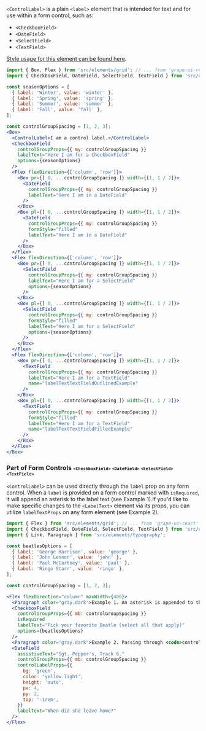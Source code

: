 `<ControlLabel>` is a plain `<label>` element that is intended for text and for use within a form control, such as:
* `<CheckboxField>`
* `<DateField>`
* `<SelectField>`
* `<TextField>`

[Style usage for this element can be found here](https://material.io/components/text-fields/#anatomy).

```jsx inside Markdown
import { Box, Flex } from 'src/elements/grid'; // ... from 'grape-ui-react'
import { CheckboxField, DateField, SelectField, TextField } from 'src/elements/forms';

const seasonOptions = [
  { label: 'Winter', value: 'winter' },
  { label: 'Spring', value: 'spring' },
  { label: 'Summer', value: 'summer' },
  { label: 'Fall', value: 'fall' },
];

const controlGroupSpacing = [1, 2, 3];
<Box>
  <ControlLabel>I am a control label.</ControlLabel>
  <CheckboxField
    controlGroupProps={{ my: controlGroupSpacing }}
    labelText="Here I am for a CheckboxField"
    options={seasonOptions}
  />
  <Flex flexDirection={['column', 'row']}>
    <Box pr={[ 0, ...controlGroupSpacing ]} width={[1, 1 / 2]}>
      <DateField
        controlGroupProps={{ my: controlGroupSpacing }}
        labelText="Here I am in a DateField"
      />
    </Box>
    <Box pl={[ 0, ...controlGroupSpacing ]} width={[1, 1 / 2]}>
      <DateField
        controlGroupProps={{ my: controlGroupSpacing }}
        formStyle="filled"
        labelText="Here I am in a DateField"
      />
    </Box>
  </Flex>
  <Flex flexDirection={['column', 'row']}>
    <Box pr={[ 0, ...controlGroupSpacing ]} width={[1, 1 / 2]}>
      <SelectField
        controlGroupProps={{ my: controlGroupSpacing }}
        labelText="Here I am for a SelectField"
        options={seasonOptions}
      />
    </Box>
    <Box pl={[ 0, ...controlGroupSpacing ]} width={[1, 1 / 2]}>
      <SelectField
        controlGroupProps={{ my: controlGroupSpacing }}
        formStyle="filled"
        labelText="Here I am for a SelectField"
        options={seasonOptions}
      />
    </Box>
  </Flex>
  <Flex flexDirection={['column', 'row']}>
    <Box pr={[ 0, ...controlGroupSpacing ]} width={[1, 1 / 2]}>
      <TextField
        controlGroupProps={{ my: controlGroupSpacing }}
        labelText="Here I am for a TextField"
        name="labelTextTextFieldOutlinedExample"
      />
    </Box>
    <Box pl={[ 0, ...controlGroupSpacing ]} width={[1, 1 / 2]}>
      <TextField
        controlGroupProps={{ my: controlGroupSpacing }}
        formStyle="filled"
        labelText="Here I am for a TextField"
        name="labelTextTextFieldFilledExample"
      />
    </Box>
  </Flex>
</Box>
```

### Part of Form Controls <span style="font-size: 0.8rem">`<CheckboxField>` `<DateField>` `<SelectField>` `<TextField>`</span>

`<ControlLabel>` can be used directly through the `label` prop on any form control.  When a `label` is provided on a form control marked with `isRequired`, it will append an asterisk to the label text (see Example 1).If you'd like to make specific changes to the `<LabelText>` element via its props, you can utilize `labelTextProps` on any form element (see Example 2).

```jsx inside Markdown
import { Flex } from 'src/elements/grid'; // ... from 'grape-ui-react'
import { CheckboxField, DateField, SelectField, TextField } from 'src/elements/forms';
import { Link, Paragraph } from 'src/elements/typography';

const beatlesOptions = [
  { label: 'George Harrison', value: 'george' },
  { label: 'John Lennon', value: 'john' },
  { label: 'Paul McCartney', value: 'paul' },
  { label: 'Ringo Starr', value: 'ringo' },
];

const controlGroupSpacing = [1, 2, 3];

<Flex flexDirection="column" maxWidth={400}>
  <Paragraph color="gray.dark">Example 1. An asterisk is appended to the end:</Paragraph>
  <CheckboxField
    controlGroupProps={{ mb: controlGroupSpacing }}
    isRequired
    labelText="Pick your favorite Beatle (select all that apply)"
    options={beatlesOptions}
  />
  <Paragraph color="gray.dark">Example 2. Passing through <code>controlLabelProps</code>:</Paragraph>
  <DateField
    assistiveText="Sgt. Pepper's, Track 6."
    controlGroupProps={{ mb: controlGroupSpacing }}
    controlLabelProps={{
      bg: 'green',
      color: 'yellow.light',
      height: 'auto',
      px: 4,
      py: 2,
      top: '-1rem',
    }}
    labelText="When did she leave home?"
  />
</Flex>
```
